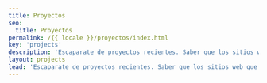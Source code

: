 ```yaml
---
title: Proyectos
seo:
  title: Proyectos
permalink: /{{ locale }}/proyectos/index.html
key: 'projects'
description: 'Escaparate de proyectos recientes. Saber que los sitios web que construyo para mis clientes les ayudan a crecer y tener más éxito es increíble.'
layout: projects
lead: 'Escaparate de proyectos recientes. Saber que los sitios web que construyo para mis clientes les ayudan a crecer y a tener más éxito es increíble.'
---
```

